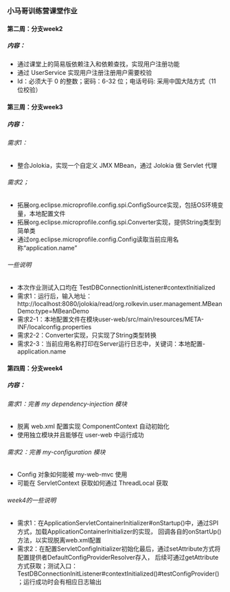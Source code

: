 ### 小马哥训练营课堂作业

#### 第二周：分支week2
##### 内容：
+ 通过课堂上的简易版依赖注入和依赖查找，实现用户注册功能
+ 通过 UserService 实现用户注册注册用户需要校验
+ Id：必须大于 0 的整数；密码：6-32 位；电话号码: 采用中国大陆方式（11 位校验）

#### 第三周：分支week3
##### 内容：
###### 需求1：
+ 整合Jolokia，实现一个自定义 JMX MBean，通过 Jolokia 做 Servlet 代理
 
###### 需求2；
+ 拓展org.eclipse.microprofile.config.spi.ConfigSource实现，包括OS环境变量，本地配置文件
+ 拓展org.eclipse.microprofile.config.spi.Converter实现，提供String类型到简单类
+ 通过org.eclipse.microprofile.config.Config读取当前应用名称“application.name”

###### 一些说明
+ 本次作业测试入口均在 TestDBConnectionInitListener#contextInitialized
+ 需求1：运行后，输入地址：http://localhost:8080/jolokia/read/org.rolkevin.user.management.MBeanDemo:type=MBeanDemo
+ 需求2-1：本地配置文件在模块user-web/src/main/resources/META-INF/localconfig.properties
+ 需求2-2：Converter实现，只实现了String类型转换
+ 需求2-3：当前应用名称打印在Server运行日志中，关键词：本地配置-application.name


#### 第四周：分支week4
##### 内容：
###### 需求1：完善 my dependency-injection 模块
+ 脱离 web.xml 配置实现 ComponentContext 自动初始化
+ 使用独立模块并且能够在 user-web 中运行成功
###### 需求2：完善 my-configuration 模块
+ Config 对象如何能被 my-web-mvc 使用
+ 可能在 ServletContext 获取如何通过 ThreadLocal 获取

###### week4的一些说明
+ 需求1：在ApplicationServletContainerInitializer#onStartup()中，通过SPI方式，加载ApplicationContainerInitializer的实现，
回调各自的onStartUp()方法，以实现脱离web.xml配置
+ 需求2：在配置ServletConfigInitializer初始化最后，通过setAttribute方式将配置提供者DefaultConfigProviderResolver存入，
后续可通过getAttribute方式获取；测试入口：TestDBConnectionInitListener#contextInitialized()#testConfigProvider()；运行成功时会有相应日志输出

